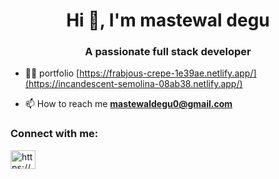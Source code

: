 <h1 align="center">Hi 👋, I'm mastewal degu</h1>
<h3 align="center">A passionate full stack developer</h3>

- 👨‍💻 portfolio [https://frabjous-crepe-1e39ae.netlify.app/](https://incandescent-semolina-08ab38.netlify.app/)

- 📫 How to reach me **mastewaldegu0@gmail.com**

<h3 align="left">Connect with me:</h3>
<p align="left">
<a href="https://linkedin.com/in/https://www.linkedin.com/in/mastewal-degu-75394728b/" target="blank"><img align="center" src="https://raw.githubusercontent.com/rahuldkjain/github-profile-readme-generator/master/src/images/icons/Social/linked-in-alt.svg" alt="https://www.linkedin.com/in/mastewal-degu-75394728b/" height="30" width="40" /></a>
</p>

